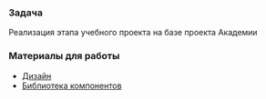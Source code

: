 ### Задача
Реализация этапа учебного проекта на базе проекта Академии

### Материалы для работы
- [Дизайн](https://www.figma.com/file/SHoss54mn2SZLnI0e3OiJj/Practice?type=design&node-id=2068-2487)
- [Библиотека компонентов](https://github.com/atls/hyperion)
